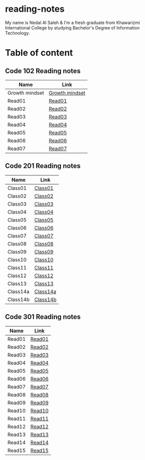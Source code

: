 # reading-notes

My name is Nedal Al Saleh & I'm a fresh graduate from Khawarizmi International College by studying Bachelor's Degree of Information Technology.

# Table of content

## Code 102 Reading notes


| Name  | Link  |
|---|---|
| Growth mindset  | [Growth mindset](https://nedal1994.github.io/reading-notes/102/growth%20mindset)  |
| Read01 |  [Read01](https://nedal1994.github.io/reading-notes/102/read01) |
| Read02 |  [Read02](https://nedal1994.github.io/reading-notes/102/read02) |
| Read03 |  [Read03](https://nedal1994.github.io/reading-notes/102/read03) |
| Read04 |  [Read04](https://nedal1994.github.io/reading-notes/102/read04) |
| Read05 |  [Read05](https://nedal1994.github.io/reading-notes/102/read05) |
| Read06 |  [Read06](https://nedal1994.github.io/reading-notes/102/read06) |
| Read07 |  [Read07](https://nedal1994.github.io/reading-notes/102/read07) |



## Code 201 Reading notes


| Name  | Link  |
|---|---|
| Class01 |  [Class01](https://nedal1994.github.io/reading-notes/201/class01) |
| Class02 |  [Class02](https://nedal1994.github.io/reading-notes/201/class02) |
| Class03 |  [Class03](https://nedal1994.github.io/reading-notes/201/class03) |
| Class04 |  [Class04](https://nedal1994.github.io/reading-notes/201/class04) |
| Class05 |  [Class05](https://nedal1994.github.io/reading-notes/201/class05) |
| Class06 |  [Class06](https://nedal1994.github.io/reading-notes/201/class06) |
| Class07 |  [Class07](https://nedal1994.github.io/reading-notes/201/class07) |
| Class08 |  [Class08](https://nedal1994.github.io/reading-notes/201/class08) |
| Class09 |  [Class09](https://nedal1994.github.io/reading-notes/201/class09) |
| Class10 |  [Class10](https://nedal1994.github.io/reading-notes/201/class10) |
| Class11 |  [Class11](https://nedal1994.github.io/reading-notes/201/class11) |
| Class12 |  [Class12](https://nedal1994.github.io/reading-notes/201/class12) |
| Class13 |  [Class13](https://nedal1994.github.io/reading-notes/201/class13) |
| Class14a |  [Class14a](https://nedal1994.github.io/reading-notes/201/class14a) |
| Class14b |  [Class14b](https://nedal1994.github.io/reading-notes/201/class14b) |

## Code 301 Reading notes


| Name  | Link  |
|---|---|
| Read01 |  [Read01](https://nedal1994.github.io/reading-notes/301/read01) |
| Read02 |  [Read02](https://nedal1994.github.io/reading-notes/301/read02) |
| Read03 |  [Read03](https://nedal1994.github.io/reading-notes/301/read03) |
| Read04 |  [Read04](https://nedal1994.github.io/reading-notes/301/read04) |
| Read05 |  [Read05](https://nedal1994.github.io/reading-notes/301/read05) |
| Read06 |  [Read06](https://nedal1994.github.io/reading-notes/301/read06) |
| Read07 |  [Read07](https://nedal1994.github.io/reading-notes/301/read07) |
| Read08 |  [Read08](https://nedal1994.github.io/reading-notes/301/read08) |
| Read09 |  [Read09](https://nedal1994.github.io/reading-notes/301/read09) |
| Read10 |  [Read10](https://nedal1994.github.io/reading-notes/301/read10) |
| Read11 |  [Read11](https://nedal1994.github.io/reading-notes/301/read11) |
| Read12 |  [Read12](https://nedal1994.github.io/reading-notes/301/read12) |
| Read13 |  [Read13](https://nedal1994.github.io/reading-notes/301/read13) |
| Read14 |  [Read14](https://nedal1994.github.io/reading-notes/301/read14) |
| Read15 |  [Read15](https://nedal1994.github.io/reading-notes/301/read15) |

